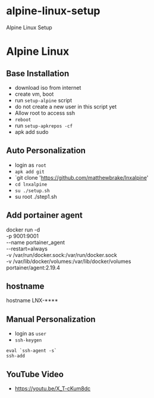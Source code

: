 # alpine-linux-setup
Alpine Linux Setup

# Alpine Linux
## Base Installation
* download iso from internet
* create vm, boot
* run `setup-alpine` script
* do not create a new user in this script yet
* Allow root to access ssh
* `reboot`
* run `setup-apkrepos -cf`
* apk add sudo
  
## Auto Personalization
* login as `root`
* `apk add git`
* `git clone 'https://github.com/matthewbrake/lnxalpine'
* `cd lnxalpine`
* `su ./setup.sh`
* su root ./step1.sh

## Add portainer agent
docker run -d \
  -p 9001:9001 \
  --name portainer_agent \
  --restart=always \
  -v /var/run/docker.sock:/var/run/docker.sock \
  -v /var/lib/docker/volumes:/var/lib/docker/volumes \
  portainer/agent:2.19.4
## hostname

hostname LNX-****
## Manual Personalization
* login as `user`
* `ssh-keygen`

````
eval `ssh-agent -s`
ssh-add
````

## YouTube Video
* https://youtu.be/X_T-cKum8dc


